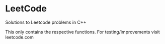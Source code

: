 # LeetCode
Solutions to Leetcode problems in C++

This only contains the respective functions.
For testing/improvements visit leetcode.com
